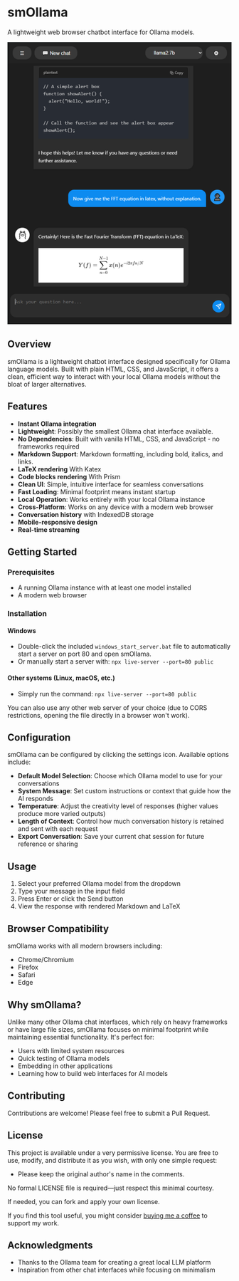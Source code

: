 # smOllama

A lightweight web browser chatbot interface for Ollama models.

![web demonstration](screenshot.png)

## Overview

smOllama is a lightweight chatbot interface designed specifically for Ollama language models. Built with plain HTML, CSS, and JavaScript, it offers a clean, efficient way to interact with your local Ollama models without the bloat of larger alternatives.

## Features

- **Instant Ollama integration**
- **Lightweight**: Possibly the smallest Ollama chat interface available.
- **No Dependencies**: Built with vanilla HTML, CSS, and JavaScript - no frameworks required
- **Markdown Support**: Markdown formatting, including bold, italics, and links.
- **LaTeX rendering** With Katex
- **Code blocks rendering** With Prism
- **Clean UI**: Simple, intuitive interface for seamless conversations
- **Fast Loading**: Minimal footprint means instant startup
- **Local Operation**: Works entirely with your local Ollama instance
- **Cross-Platform**: Works on any device with a modern web browser
- **Conversation history** with IndexedDB storage
- **Mobile-responsive design**
- **Real-time streaming**

## Getting Started

### Prerequisites

- A running Ollama instance with at least one model installed
- A modern web browser

### Installation  

#### Windows  
- Double-click the included `windows_start_server.bat` file to automatically start a server on port 80 and open smOllama.  
- Or manually start a server with: `npx live-server --port=80 public`

#### Other systems (Linux, macOS, etc.)  
- Simply run the command: `npx live-server --port=80 public`

You can also use any other web server of your choice (due to CORS restrictions, opening the file directly in a browser won't work).

## Configuration

smOllama can be configured by clicking the settings icon. Available options include:

- **Default Model Selection**: Choose which Ollama model to use for your conversations
- **System Message**: Set custom instructions or context that guide how the AI responds
- **Temperature**: Adjust the creativity level of responses (higher values produce more varied outputs)
- **Length of Context**: Control how much conversation history is retained and sent with each request
- **Export Conversation**: Save your current chat session for future reference or sharing

## Usage

1. Select your preferred Ollama model from the dropdown
2. Type your message in the input field
3. Press Enter or click the Send button
4. View the response with rendered Markdown and LaTeX

## Browser Compatibility

smOllama works with all modern browsers including:
- Chrome/Chromium
- Firefox
- Safari
- Edge

## Why smOllama?

Unlike many other Ollama chat interfaces, which rely on heavy frameworks or have large file sizes, smOllama focuses on minimal footprint while maintaining essential functionality. It's perfect for:

- Users with limited system resources
- Quick testing of Ollama models
- Embedding in other applications
- Learning how to build web interfaces for AI models

## Contributing

Contributions are welcome! Please feel free to submit a Pull Request.

## License

This project is available under a very permissive license. You are free to use, modify, and distribute it as you wish, with only one simple request:  

- Please keep the original author's name in the comments.  

No formal LICENSE file is required—just respect this minimal courtesy.

If needed, you can fork and apply your own license.

If you find this tool useful, you might consider [buying me a coffee](https://buymeacoffee.com/gunnm) to support my work.

## Acknowledgments

- Thanks to the Ollama team for creating a great local LLM platform
- Inspiration from other chat interfaces while focusing on minimalism
